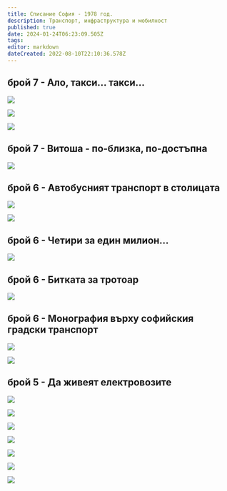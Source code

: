 ```yaml
---
title: Списание София - 1978 год.
description: Транспорт, инфраструктура и мобилност
published: true
date: 2024-01-24T06:23:09.505Z
tags: 
editor: markdown
dateCreated: 2022-08-10T22:10:36.578Z
---
```


## брой 7 - Ало, такси… такси…

![](/литература/списания/софия/1978/sof_1978_kn_7_0010-1.jpg)

![](/литература/списания/софия/1978/sof_1978_kn_7_0011-1.jpg)

![](/литература/списания/софия/1978/sof_1978_kn_7_0012-1.jpg)

## брой 7 - Витоша - по-близка, по-достъпна

![](/литература/списания/софия/1978/sof_1978_kn_7_0013-1.jpg)

## брой 6 - Автобусният транспорт в столицата

![](/литература/списания/софия/1978/sof_1978_kn_6_0019-1.jpg)

![](/литература/списания/софия/1978/sof_1978_kn_6_0020-1.jpg)

## брой 6 - Четири за един милион…

![](/литература/списания/софия/1978/sof_1978_kn_6_0021-1.jpg)

## брой 6 - Битката за тротоар

![](/литература/списания/софия/1978/sof_1978_kn_6_0022-1.jpg)

## брой 6 - Монография върху софийския градски транспорт

![](/литература/списания/софия/1978/sof_1978_kn_6_0023-1.jpg)

![](/литература/списания/софия/1978/sof_1978_kn_6_0024-1.jpg)

## брой 5 - Да живеят електровозите

![](/литература/списания/софия/1978/sof_1978_kn_5_0005-1.jpg)

![](/литература/списания/софия/1978/sof_1978_kn_5_0006-1.jpg)

![](/литература/списания/софия/1978/sof_1978_kn_5_0007-1.jpg)

![](/литература/списания/софия/1978/sof_1978_kn_5_0008-1.jpg)

![](/литература/списания/софия/1978/sof_1978_kn_5_0009-1.jpg)

![](/литература/списания/софия/1978/sof_1978_kn_5_0010-1.jpg)

![](/литература/списания/софия/1978/sof_1978_kn_5_0011-1.jpg)